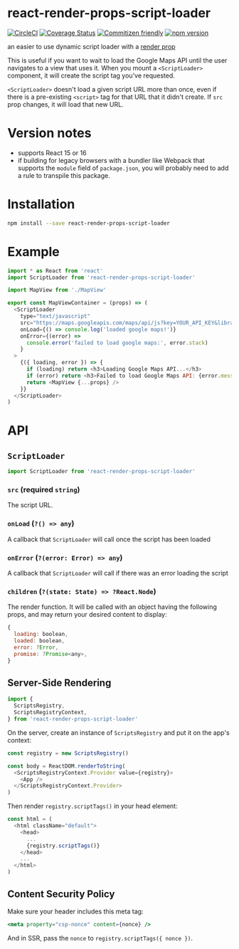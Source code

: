 # react-render-props-script-loader

[![CircleCI](https://circleci.com/gh/jcoreio/react-render-props-script-loader.svg?style=svg)](https://circleci.com/gh/jcoreio/react-render-props-script-loader)
[![Coverage Status](https://codecov.io/gh/jcoreio/react-render-props-script-loader/branch/master/graph/badge.svg)](https://codecov.io/gh/jcoreio/react-render-props-script-loader)
[![Commitizen friendly](https://img.shields.io/badge/commitizen-friendly-brightgreen.svg)](http://commitizen.github.io/cz-cli/)
[![npm version](https://badge.fury.io/js/react-library-skeleton.svg)](https://badge.fury.io/js/react-library-skeleton)

an easier to use dynamic script loader with a [render prop](https://reactjs.org/docs/render-props.html)

This is useful if you want to wait to load the Google Maps API until the user
navigates to a view that uses it. When you mount a `<ScriptLoader>` component,
it will create the script tag you've requested.

`<ScriptLoader>` doesn't load a given script URL more than once, even if there
is a pre-existing `<script>` tag for that URL that it didn't create. If `src`
prop changes, it will load that new URL.

# Version notes

- supports React 15 or 16
- if building for legacy browsers with a bundler like Webpack that supports the
  `module` field of `package.json`, you will probably need to add a rule to
  transpile this package.

# Installation

```sh
npm install --save react-render-props-script-loader
```

# Example

```js
import * as React from 'react'
import ScriptLoader from 'react-render-props-script-loader'

import MapView from './MapView'

export const MapViewContainer = (props) => (
  <ScriptLoader
    type="text/javascript"
    src="https://maps.googleapis.com/maps/api/js?key=YOUR_API_KEY&libraries=places"
    onLoad={() => console.log('loaded google maps!')}
    onError={(error) =>
      console.error('failed to load google maps:', error.stack)
    }
  >
    {({ loading, error }) => {
      if (loading) return <h3>Loading Google Maps API...</h3>
      if (error) return <h3>Failed to load Google Maps API: {error.message}</h3>
      return <MapView {...props} />
    }}
  </ScriptLoader>
)
```

# API

## `ScriptLoader`

```js
import ScriptLoader from 'react-render-props-script-loader'
```

### `src` (**required** `string`)

The script URL.

### `onLoad` (`?() => any`)

A callback that `ScriptLoader` will call once the script has been loaded

### `onError` (`?(error: Error) => any`)

A callback that `ScriptLoader` will call if there was an error loading the
script

### `children` (`?(state: State) => ?React.Node`)

The render function. It will be called with an object having the following
props, and may return your desired content to display:

```js
{
  loading: boolean,
  loaded: boolean,
  error: ?Error,
  promise: ?Promise<any>,
}
```

## Server-Side Rendering

```js
import {
  ScriptsRegistry,
  ScriptsRegistryContext,
} from 'react-render-props-script-loader'
```

On the server, create an instance of `ScriptsRegistry` and put it on the app's
context:

```js
const registry = new ScriptsRegistry()

const body = ReactDOM.renderToString(
  <ScriptsRegistryContext.Provider value={registry}>
    <App />
  </ScriptsRegistryContext.Provider>
)
```

Then render `registry.scriptTags()` in your head element:

```js
const html = (
  <html className="default">
    <head>
      ...
      {registry.scriptTags()}
    </head>
    ...
  </html>
)
```

## Content Security Policy

Make sure your header includes this meta tag:

```jsx
<meta property="csp-nonce" content={nonce} />
```

And in SSR, pass the `nonce` to `registry.scriptTags({ nonce })`.
